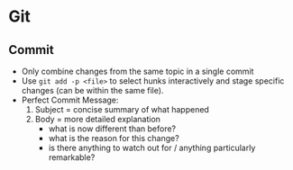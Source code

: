 # Git
## Commit
 - Only combine changes from the same topic in a single commit
 - Use `git add -p <file>` to select hunks interactively and stage specific changes (can be within the same file).
 - Perfect Commit Message:
    1. Subject = concise summary of what happened
    2. Body = more detailed explanation
        - what is now different than before?
        - what is the reason for this change?
        - is there anything to watch out for / anything particularly remarkable?